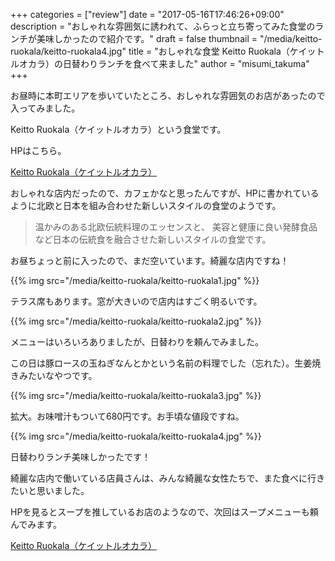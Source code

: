 +++
categories = ["review"]
date = "2017-05-16T17:46:26+09:00"
description = "おしゃれな雰囲気に誘われて、ふらっと立ち寄ってみた食堂のランチが美味しかったので紹介です。"
draft = false
thumbnail = "/media/keitto-ruokala/keitto-ruokala4.jpg"
title = "おしゃれな食堂 Keitto Ruokala（ケイットルオカラ）の日替わりランチを食べて来ました"
author = "misumi_takuma"
+++

お昼時に本町エリアを歩いていたところ、おしゃれな雰囲気のお店があったので入ってみました。

Keitto Ruokala（ケイットルオカラ）という食堂です。

HPはこちら。

[Keitto Ruokala（ケイットルオカラ）](http://northobject.com/keitto-ruokala/)

おしゃれな店内だったので、カフェかなと思ったんですが、HPに書かれているように北欧と日本を組み合わせた新しいスタイルの食堂のようです。

> 温かみのある北欧伝統料理のエッセンスと、
> 美容と健康に良い発酵食品など日本の伝統食を融合させた新しいスタイルの食堂です。

お昼ちょっと前に入ったので、まだ空いています。綺麗な店内ですね！

{{% img src="/media/keitto-ruokala/keitto-ruokala1.jpg" %}}

テラス席もあります。窓が大きいので店内はすごく明るいです。

{{% img src="/media/keitto-ruokala/keitto-ruokala2.jpg" %}}

メニューはいろいろありましたが、日替わりを頼んでみました。

この日は豚ロースの玉ねぎなんとかという名前の料理でした（忘れた）。生姜焼きみたいなやつです。

{{% img src="/media/keitto-ruokala/keitto-ruokala3.jpg" %}}

拡大。お味噌汁もついて680円です。お手頃な値段ですね。

{{% img src="/media/keitto-ruokala/keitto-ruokala4.jpg" %}}

日替わりランチ美味しかったです！

綺麗な店内で働いている店員さんは、みんな綺麗な女性たちで、また食べに行きたいと思いました。

HPを見るとスープを推しているお店のようなので、次回はスープメニューも頼んでみます。

[Keitto Ruokala（ケイットルオカラ）](http://northobject.com/keitto-ruokala/)

